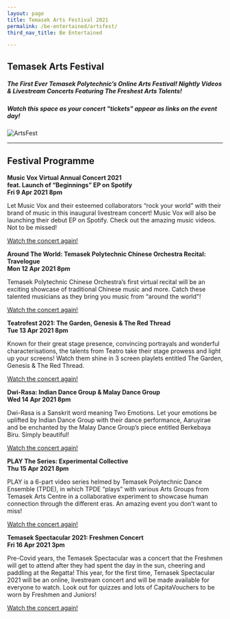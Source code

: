 ```yaml
---
layout: page
title: Temasek Arts Festival 2021
permalink: /be-entertained/artsfest/
third_nav_title: Be Entertained

---
```

## Temasek Arts Festival

<h5>The First Ever Temasek Polytechnic’s Online Arts Festival! Nightly Videos & Livestream Concerts Featuring The Freshest Arts Talents!</h5>
 
<h5>Watch this space as your concert "tickets" appear as links on the event day!</h5>

![ArtsFest]({{site.baseurl}}/images/BeEntertained-ArtsfestQR.png)

---
## Festival Programme

<b> Music Vox Virtual Annual Concert 2021</b><br> 
<b>feat. Launch of “Beginnings” EP on Spotify</b><br> 
<b>Fri 9 Apr 2021 8pm</b>

Let Music Vox and their esteemed collaborators “rock your world” with their brand of music in this inaugural livestream concert! Music Vox will also be launching their debut EP on Spotify. Check out the amazing music videos. Not to be missed! 
 
<a href="https://vimeo.com/534288370" target="_blank">Watch the concert again!</a> 

<b>Around The World: Temasek Polytechnic Chinese Orchestra Recital: Travelogue</b><br>
<b>Mon 12 Apr 2021 8pm</b>

Temasek Polytechnic Chinese Orchestra’s first virtual recital will be an exciting showcase of traditional Chinese music and more. Catch these talented musicians as they bring you music from “around the world"!

<a href="https://www.youtube.com/watch?v=MKM3g2s_lgs" target="_blank">Watch the concert again!</a>

<b>Teatrofest 2021: The Garden, Genesis & The Red Thread</b><br>
<b>Tue 13 Apr 2021 8pm</b>

Known for their great stage presence, convincing portrayals and wonderful characterisations, the talents from Teatro take their stage prowess and light up your screens! Watch them shine in 3 screen playlets entitled The Garden, Genesis & The Red Thread.

<a href="https://www.youtube.com/watch?v=hlMP24WJVIw" target="_blank">Watch the concert again!</a>

<b>Dwi-Rasa: Indian Dance Group & Malay Dance Group</b><br>
<b>Wed 14 Apr 2021 8pm</b>

Dwi-Rasa is a Sanskrit word meaning Two Emotions. Let your emotions be uplifted by Indian Dance Group with their dance performance, Aaruyirae and be enchanted by the Malay Dance Group’s piece entitled Berkebaya Biru. Simply beautiful!

<a href="https://youtu.be/hkGV43FYpTM" target="_blank">Watch the concert again!</a>

<b>PLAY The Series: Experimental Collective</b><br>
<b>Thu 15 Apr 2021 8pm</b>

PLAY is a 6-part video series helmed by Temasek Polytechnic Dance Ensemble (TPDE), in which TPDE “plays” with various Arts Groups from Temasek Arts Centre in a collaborative experiment to showcase human connection through the different eras. An amazing event you don’t want to miss!

<a href="https://youtu.be/uPutWi3LQoM" target="_blank">Watch the concert again!</a>

<b>Temasek Spectacular 2021: Freshmen Concert</b><br>
<b>Fri 16 Apr 2021 3pm</b>

Pre-Covid years, the Temasek Spectacular was a concert that the Freshmen will get to attend after they had spent the day in the sun, cheering and paddling at the Regatta! This year, for the first time, Temasek Spectacular 2021 will be an online, livestream concert and will be made available for everyone to watch. Look out for quizzes and lots of CapitaVouchers to be worn by Freshmen and Juniors!

<a href="https://vimeo.com/535755304" target="_blank">Watch the concert again!</a>

